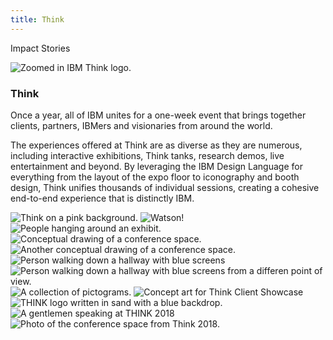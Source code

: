 ```yaml
---
title: Think
---
```


<back-link to="/impact">Impact Stories</back-link>

<grid classname="background-bleed">
<column lg="16">

![Zoomed in IBM Think logo.](/images/Image_1.jpg)

</column>
</grid>

<grid background="gray-10">
<column md="2" lg="4">

### Think

</column>

<column md="5" lg="8">

<p size="lg">Once a year, all of IBM unites for a one-week event that brings together clients, partners, IBMers and visionaries from around the world.</p>
<p size="lg">The experiences offered at Think are as diverse as they are numerous, including interactive exhibitions, Think tanks, research demos, live entertainment and beyond. By leveraging the IBM Design Language for everything from the layout of the expo floor to iconography and booth design, Think unifies thousands of individual sessions, creating a cohesive end-to-end experience that is distinctly IBM.</p>

<icon name="PlexArrowDown"></icon>

</column>
</grid>

<grid background="gray-10">
<column bleed={true} lg="12" offset_lg="4" fade="true">

<img alt="Think on a pink background." src="images/Image_2.jpg">

</column>
<column bleed={true} md="5" lg="8" offset_lg="4" fade="true">

<img alt="Watson!" src="images/Image_3.jpg">

</column>
<column bleed={true} md="3" lg="4" fade="true">

<img alt="People hanging around an exhibit." src="images/Image_4.jpg">

</column>
<column bleed={true} md="4" lg="6" offset_lg="4" fade="true">

<img alt="Conceptual drawing of a conference space." src="images/Image_5.jpg">

</column>
<column bleed={true} md="4" lg="6" fade="true">

<img alt="Another conceptual drawing of a conference space." src="images/Image_6.jpg">

</column>
<column bleed={true} md="5" lg="8" offset_lg="4" fade="true">

<img alt="Person walking down a hallway with blue screens" src="images/Image_7.jpg">

</column>
<column bleed={true} md="3" lg="4" fade="true">

<img alt="Person walking down a hallway with blue screens from a differen point of view." src="images/Image_8.jpg">

</column>
<column bleed={true} md="3" lg="4" offset_lg="4" fade="true">

<img alt="A collection of pictograms." src="images/Image_9.jpg">

</column>
<column bleed={true} md="5" lg="8" fade="true">

<img alt="Concept art for Think Client Showcase" src="images/Image_10.jpg">

</column>
<column bleed={true} md="5" lg="8" offset_lg="4" fade="true">

<img alt="THINK logo written in sand with a blue backdrop." src="images/Image_11.jpg">

</column>
<column bleed={true} md="3" lg="4" fade="true">

<img alt="A gentlemen speaking at THINK 2018" src="images/Image_12.jpg">

</column>
<column bleed={true} md="5" lg="8" offset_lg="4" fade="true">

<img alt="Photo of the conference space from Think 2018." src="images/Image_13.jpg">

</column>
</grid>
